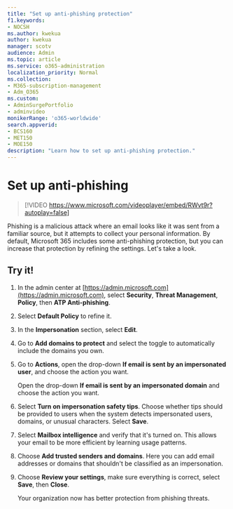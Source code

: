 ```yaml
---
title: "Set up anti-phishing protection"
f1.keywords:
- NOCSH
ms.author: kwekua
author: kwekua
manager: scotv
audience: Admin
ms.topic: article
ms.service: o365-administration
localization_priority: Normal
ms.collection: 
- M365-subscription-management 
- Adm_O365
ms.custom: 
- AdminSurgePortfolio
- adminvideo
monikerRange: 'o365-worldwide'
search.appverid:
- BCS160
- MET150
- MOE150
description: "Learn how to set up anti-phishing protection."
---
```


# Set up anti-phishing

> [!VIDEO https://www.microsoft.com/videoplayer/embed/RWvt9r?autoplay=false]

Phishing is a malicious attack where an email looks like it was sent from a familiar source, but it attempts to collect your personal information. By default, Microsoft 365 includes some anti-phishing protection, but you can increase that protection by refining the settings. Let's take a look.

## Try it!

1. In the admin center at [https://admin.microsoft.com](https://admin.microsoft.com), select **Security**, **Threat Management**, **Policy**, then **ATP Anti-phishing**.
1. Select **Default Policy** to refine it.
1. In the **Impersonation** section, select **Edit**.
1. Go to **Add domains to protect** and select the toggle to automatically include the domains you own.
1. Go to **Actions**, open the drop-down **If email is sent by an impersonated user**, and choose the action you want.

    Open the drop-down **If email is sent by an impersonated domain** and choose the action you want.
1. Select **Turn on impersonation safety tips**. Choose whether tips should be provided to users when the system detects impersonated users, domains, or unusual characters. Select **Save**.
1. Select **Mailbox intelligence** and verify that it's turned on. This allows your email to be more efficient by learning usage patterns.
1. Choose **Add trusted senders and domains**. Here you can add email addresses or domains that shouldn't be classified as an impersonation.
1. Choose **Review your settings**, make sure everything is correct, select **Save**, then **Close**.

    Your organization now has better protection from phishing threats.